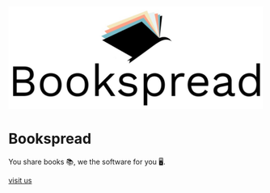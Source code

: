 ![Bookspread](https://github.com/bookspread/.github/blob/main/profile/assets/Bookspread_Logo.jpg)

# Bookspread

You share books 📚, we the software for you 🖥️. 

[visit us](https://bookspread.io)
